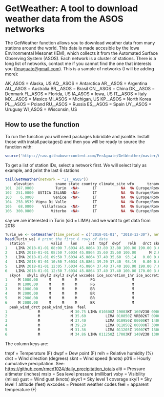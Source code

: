 GetWeather: A tool to download weather data from the ASOS networks
======================================================================================

The GetWeather function allows you to download weather data from many stations around the world.
This data is made accesible by the Iowa Environmental Mesonet (IEM), which collects it from the Automated Surface Observing System (ASOS).
Each network is a cluster of stations. There is a long list of networks, contact me if you cannot find the one that interests you (fmaguate@gmail.com).
This is a sample of networks (I will be adding more):

AK_ASOS = Alaska, US
AQ__ASOS = Antarctica
AR__ASOS = Argentina
AU__ASOS = Australia
BR__ASOS = Brasil
CN__ASOS = China
DK__ASOS = Denmark
FL_ASOS = Florida, US
IA_ASOS = Iowa, US
IT__ASOS = Italy
MX__ASOS = Mexico
MI_ASOS = Michigan, US
KP__ASOS = North Korea
PL__ASOS = Poland
RU__ASOS = Russia
ES__ASOS = Spain
UY__ASOS = Uruguay
WI_ASOS = Wisconsin, US

How to use the function
--------

To run the function you will need packages lubridate and jsonlite. Install those with install.packages() and then you will be ready to source the function with:
```R
source('https://raw.githubusercontent.com/FerAguate/GetWeather/master/GetWeather.R')
```

To get a list of station IDs, select a network first.
We will select Italy as example, and print the last 6 stations
```R
tail(GetWeather(network = "IT__ASOS"))
    elevation          sname state country climate_site wfo      tzname ncdc81 ugc_county ugc_zone county  sid
101  287.0000          Turin  <NA>      IT           NA  NA Europe/Rome     NA         NA       NA     NA LIMA
102  251.0000  USTICA ISLAND  <NA>      IT           NA  NA Europe/Rome     NA         NA       NA     NA LICU
103    6.0000         Venice  <NA>      IT           NA  NA Europe/Rome     NA         NA       NA     NA LIPZ
104  258.0539 Vigna Di Valle            IT           NA  NA Europe/Rome     NA         NA       NA     NA LIRB
105   68.0000    Villafranca  <NA>      IT           NA  NA Europe/Rome     NA         NA       NA     NA LIPX
106  300.0000        Viterbo  <NA>      IT           NA  NA Europe/Rome     NA         NA       NA     NA LIRV
```

say we are interested in Turin (sid = LIMA) and we want to get data from 2018
```R
Turin_we <- GetWeather(time_period = c("2018-01-01", "2018-12-30"), network = "IT__ASOS", sid = "LIMA")
head(Turin_we) # print the first 6 rows of data
  station            valid    lon     lat  tmpf  dwpf   relh   drct sknt p01i  alti mslp vsby gust skyc1 skyc2 skyc3
1    LIMA 2018-01-01 08:00 7.6034 45.0864 33.80 33.80 100.00 190.00 3.00    0 29.91    M 0.56    M   SCT     M     M
2    LIMA 2018-01-01 08:50 7.6034 45.0864 35.60 35.60 100.00      M 2.00    0 29.91    M 0.56    M   SCT     M     M
3    LIMA 2018-01-01 09:50 7.6034 45.0864 37.40 35.60  93.14   0.00 0.00    0 29.91    M 0.87    M   SCT     M     M
4    LIMA 2018-01-01 10:50 7.6034 45.0864 39.20 37.40  93.19   0.00 0.00    0 29.88    M 1.86    M   SCT     M     M
5    LIMA 2018-01-01 12:05 7.6034 45.0864 37.40 37.40 100.00 190.00 7.00    0 29.88    M 0.81    M   FEW     M     M
6    LIMA 2018-01-01 12:50 7.6034 45.0864 37.40 37.40 100.00 170.00 3.00    0 29.88    M 0.81    M   FEW     M     M
  skyc4   skyl1 skyl2 skyl3 skyl4 wxcodes ice_accretion_1hr ice_accretion_3hr ice_accretion_6hr peak_wind_gust
1     M 1000.00     M     M     M      FG                 M                 M                 M              M
2     M 1000.00     M     M     M      FG                 M                 M                 M              M
3     M 1000.00     M     M     M      BR                 M                 M                 M              M
4     M 2000.00     M     M     M      BR                 M                 M                 M              M
5     M 2000.00     M     M     M      BR                 M                 M                 M              M
6     M 2000.00     M     M     M      BR                 M                 M                 M              M
  peak_wind_drct peak_wind_time  feel                                                   metar
1              M              M 30.75 LIMA 010800Z 19003KT 160V230 0900 FG SCT010 01/01 Q1013
2              M              M 35.60         LIMA 010850Z VRB02KT 0900 FG SCT010 02/02 Q1013
3              M              M 37.40         LIMA 010950Z 00000KT 1400 BR SCT010 03/02 Q1013
4              M              M 39.20         LIMA 011050Z 00000KT 3000 BR SCT020 04/03 Q1012
5              M              M 31.36         LIMA 011205Z 19007KT 1300 BR FEW020 03/03 Q1012
6              M              M 34.86 LIMA 011250Z 17003KT 140V230 1300 BR FEW020 03/03 Q1012
```

The column keys are:

tmpf = Temperature (F)
dwpf = Dew point (F)
relh = Relative humidity (%)
drct = Wind direction (degrees)
sknt = Wind speed (knots)
p01i = Hourly cumulative precipitation. See: https://github.com/rmcd1024/daily_precipitation_totals
alti = Pressure altimeter (inches)
mslp = Sea level pressure (millibar)
vsby = Visibility (miles)
gust = Wind gust (knots)
skyc1 = Sky level 1 coverage
skyl1 = Sky level 1 altitude (feet)
wxcodes = Present weather codes
feel = apparent temperature (F)

